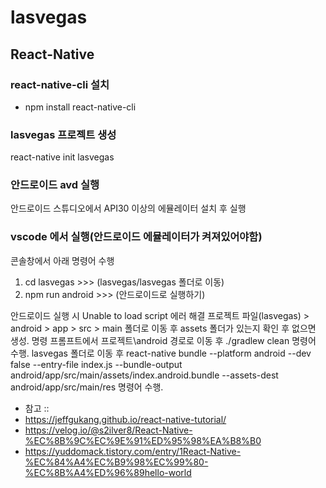 # lasvegas

## React-Native

### react-native-cli 설치

- npm install react-native-cli

### lasvegas 프로젝트 생성

react-native init lasvegas

### 안드로이드 avd 실행

안드로이드 스튜디오에서 API30 이상의 에뮬레이터 설치 후 실행

### vscode 에서 실행(안드로이드 에뮬레이터가 켜져있어야함)

콘솔창에서 아래 명령어 수행

1. cd lasvegas >>> (lasvegas/lasvegas 폴더로 이동)
2. npm run android >>> (안드로이드로 실행하기)

안드로이드 실행 시 Unable to load script 에러 해결
프로젝트 파일(lasvegas) > android > app > src > main
폴더로 이동 후 assets 폴더가 있는지 확인 후 없으면 생성.
명령 프롬프트에서 프로젝트\android 경로로 이동 후
./gradlew clean 명령어 수행.
lasvegas 폴더로 이동 후
react-native bundle --platform android --dev false --entry-file index.js --bundle-output android/app/src/main/assets/index.android.bundle --assets-dest android/app/src/main/res
명령어 수행.

- 참고 ::
- https://jeffgukang.github.io/react-native-tutorial/
- https://velog.io/@s2ilver8/React-Native-%EC%8B%9C%EC%9E%91%ED%95%98%EA%B8%B0
- https://yuddomack.tistory.com/entry/1React-Native-%EC%84%A4%EC%B9%98%EC%99%80-%EC%8B%A4%ED%96%89hello-world
